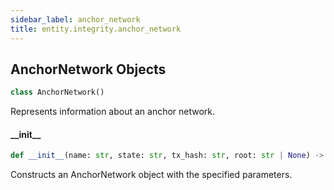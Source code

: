 ```yaml
---
sidebar_label: anchor_network
title: entity.integrity.anchor_network
---
```


## AnchorNetwork Objects

```python
class AnchorNetwork()
```

Represents information about an anchor network.

#### \_\_init\_\_

```python
def __init__(name: str, state: str, tx_hash: str, root: str | None) -> None
```

Constructs an AnchorNetwork object with the specified parameters.


